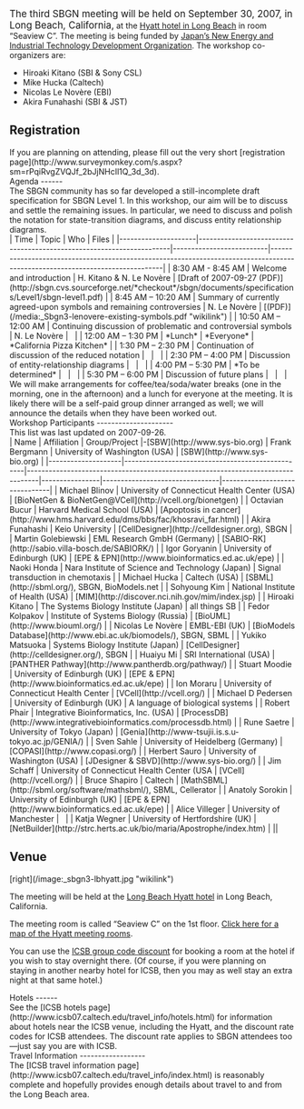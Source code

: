 <big>The third SBGN meeting will be held on September 30, 2007, in Long Beach, California,</big> at the [Hyatt hotel in Long Beach](http://longbeach.hyatt.com/groupbooking/lgbrlucir2007) in room “Seaview C”. The meeting is being funded by [Japan’s New Energy and Industrial Technology Development Organization](http://www.nedo.go.jp/). The workshop co-organizers are:

-   Hiroaki Kitano (SBI & Sony CSL)
-   Mike Hucka (Caltech)
-   Nicolas Le Novère (EBI)
-   Akira Funahashi (SBI & JST)

Registration
------------

<div class="blockquote">
If you are planning on attending, please fill out the very short [registration page](http://www.surveymonkey.com/s.aspx?sm=rPqiRvgZVQJf_2bJjNHcIl1Q_3d_3d).

</div>
Agenda
------

<div class="blockquote">
The SBGN community has so far developed a still-incomplete draft specification for SBGN Level 1. In this workshop, our aim will be to discuss and settle the remaining issues. In particular, we need to discuss and polish the notation for state-transition diagrams, and discuss entity relationship diagrams.

</div>
| Time                | Topic                                                                | Who                      | Files                                                                                                                        |
|---------------------|----------------------------------------------------------------------|--------------------------|------------------------------------------------------------------------------------------------------------------------------|
| 8:30 AM - 8:45 AM   | Welcome and introduction                                             | H. Kitano & N. Le Novère | [Draft of 2007-09-27 (PDF)](http://sbgn.cvs.sourceforge.net/*checkout*/sbgn/documents/specifications/Level1/sbgn-level1.pdf) |
| 8:45 AM – 10:20 AM  | Summary of currently agreed-upon symbols and remaining controversies | N. Le Novère             | [(PDF)](/media:_Sbgn3-lenovere-existing-symbols.pdf "wikilink")                                                              |
| 10:50 AM – 12:00 AM | Continuing discussion of problematic and controversial symbols       | N. Le Novère             |                                                                                                                              |
| 12:00 AM – 1:30 PM  | *Lunch*                                                              | *Everyone*               | *California Pizza Kitchen*                                                                                                   |
| 1:30 PM – 2:30 PM   | Continuation of discussion of the reduced notation                   |                          |                                                                                                                              |
| 2:30 PM – 4:00 PM   | Discussion of entity-relationship diagrams                           |                          |                                                                                                                              |
| 4:00 PM – 5:30 PM   | *To be determined*                                                   |                          |                                                                                                                              |
| 5:30 PM – 6:00 PM   | Discussion of future plans                                           |                          |                                                                                                                              |

<div class="blockquote">
We will make arrangements for coffee/tea/soda/water breaks (one in the morning, one in the afternoon) and a lunch for everyone at the meeting. It is likely there will be a self-paid group dinner arranged as well; we will announce the details when they have been worked out.

</div>
Workshop Participants
---------------------

<div class="blockquote">
This list was last updated on 2007-09-26.

</div>
| Name               | Affiliation                                      | Group/Project |-[SBW](http://www.sys-bio.org)                                   | Frank Bergmann | University of Washington (USA) | [SBW](http://www.sys-bio.org) |
|--------------------|--------------------------------------------------|---------------------------------------------------------------------------------|----------------|--------------------------------|-------------------------------|
| Michael Blinov     | University of Connecticut Health Center (USA)    | [BioNetGen & BioNetGen@VCell](http://vcell.org/bionetgen)                       |
| Octavian Bucur     | Harvard Medical School (USA)                     | [Apoptosis in cancer](http://www.hms.harvard.edu/dms/bbs/fac/khosravi_far.html) |
| Akira Funahashi    | Keio University                                  | [CellDesigner](http://celldesigner.org), SBGN                                   |
| Martin Golebiewski | EML Research GmbH (Germany)                      | [SABIO-RK](http://sabio.villa-bosch.de/SABIORK/)                                |
| Igor Goryanin      | University of Edinburgh (UK)                     | [EPE & EPN](http://www.bioinformatics.ed.ac.uk/epe)                             |
| Naoki Honda        | Nara Institute of Science and Technology (Japan) | Signal transduction in chemotaxis                                               |
| Michael Hucka      | Caltech (USA)                                    | [SBML](http://sbml.org/), SBGN, BioModels.net                                   |
| Sohyoung Kim       | National Institute of Health (USA)               | [MIM](http://discover.nci.nih.gov/mim/index.jsp)                                |
| Hiroaki Kitano     | The Systems Biology Institute (Japan)            | all things SB                                                                   |
| Fedor Kolpakov     | Institute of Systems Biology (Russia)            | [BioUML](http://www.biouml.org/)                                                |
| Nicolas Le Novère  | EMBL-EBI (UK)                                    | [BioModels Database](http://www.ebi.ac.uk/biomodels/), SBGN, SBML               |
| Yukiko Matsuoka    | Systems Biology Institute (Japan)                | [CellDesigner](http://celldesigner.org/), SBGN                                  |
| Huaiyu Mi          | SRI International (USA)                          | [PANTHER Pathway](http://www.pantherdb.org/pathway/)                            |
| Stuart Moodie      | University of Edinburgh (UK)                     | [EPE & EPN](http://www.bioinformatics.ed.ac.uk/epe)                             |
| Ion Moraru         | University of Connecticut Health Center          | [VCell](http://vcell.org/)                                                      |
| Michael D Pedersen | University of Edinburgh (UK)                     | A language of biological systems                                                |
| Robert Phair       | Integrative Bioinformatics, Inc. (USA)           | [ProcessDB](http://www.integrativebioinformatics.com/processdb.html)            |
| Rune Saetre        | University of Tokyo (Japan)                      | [Genia](http://www-tsujii.is.s.u-tokyo.ac.jp/GENIA/)                            |
| Sven Sahle         | University of Heidelberg (Germany)               | [COPASI](http://www.copasi.org/)                                                |
| Herbert Sauro      | University of Washington (USA)                   | [JDesigner & SBVD](http://www.sys-bio.org/)                                     |
| Jim Schaff         | University of Connecticut Health Center (USA     | [VCell](http://vcell.org/)                                                      |
| Bruce Shapiro      | Caltech                                          | [MathSBML](http://sbml.org/software/mathsbml/), SBML, Cellerator                |
| Anatoly Sorokin    | University of Edinburgh (UK)                     | [EPE & EPN](http://www.bioinformatics.ed.ac.uk/epe)                             |
| Alice Villeger     | University of Manchester                         |                                                                                 |
| Katja Wegner       | University of Hertfordshire (UK)                 | [NetBuilder](http://strc.herts.ac.uk/bio/maria/Apostrophe/index.htm)            |
||

Venue
-----

<div class="blockquote">
[right](/image:_sbgn3-lbhyatt.jpg "wikilink")

The meeting will be held at the [Long Beach Hyatt hotel](http://longbeach.hyatt.com/hyatt/hotels/group-booking.jsp?_requestid=361785) in Long Beach, California.

The meeting room is called “Seaview C” on the 1st floor. [Click here for a map of the Hyatt meeting rooms](http://www.visitlongbeach.com/images/meeting/Hyatt_Floor%20Plans.jpg).

You can use the [ICSB group code discount](http://longbeach.hyatt.com/hyatt/hotels/group-booking.jsp?_requestid=154375) for booking a room at the hotel if you wish to stay overnight there. (Of course, if you were planning on staying in another nearby hotel for ICSB, then you may as well stay an extra night at that same hotel.)

</div>
Hotels
------

<div class="blockquote">
See the [ICSB hotels page](http://www.icsb07.caltech.edu/travel_info/hotels.html) for information about hotels near the ICSB venue, including the Hyatt, and the discount rate codes for ICSB attendees. The discount rate applies to SBGN attendees too—just say you are with ICSB.

</div>
Travel Information
------------------

<div class="blockquote">
The [ICSB travel information page](http://www.icsb07.caltech.edu/travel_info/index.html) is reasonably complete and hopefully provides enough details about travel to and from the Long Beach area.

</div>
